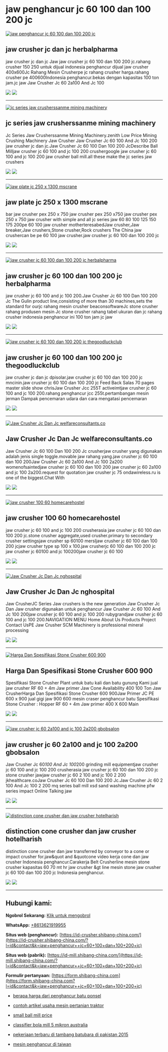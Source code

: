 # jaw penghancur  jc 60 100 dan 100 200 jc

<a href="https://swt.shibang-china.com/?l=id&img&k=jaw+penghancur++jc+60+100+dan+100+200+jc" target="_blank">![jaw penghancur  jc 60 100 dan 100 200 jc](http://static.shibang-china.com/all-800x300/396.jpg)</a>

## jaw crusher jc dan jc herbalpharma
jaw crusher jc dan jc Jaw jaw crusher jc 60 100 dan 100 200 jc.rahang crusher 150 250 untuk dijual indonesia penghancur dijual jaw crusher 400x600Jc Rahang Mesin Crusherpe jc rahang crusher harga.rahang crusher pe 400600Indonesia penghancur.bekas dengan kapasitas 100 ton jam.jc jaw Jaw Crusher Jc 60 2a100 And Jc 100


<a href="https://whatsapp.shibangsoft.com/WhatsApp.php" target="_blank" title="WhatsApp">![](http://static.shibang-china.com/icon/whatsapp.png)</a> <a href="https://swt.shibang-china.com/?l=id&icon&k=jaw+penghancur++jc+60+100+dan+100+200+jc" target="_blank">![](http://static.shibang-china.com/icon/chat-id.png)</a>

---

<a href="https://swt.shibang-china.com/?l=id&img&k=jaw+penghancur++jc+60+100+dan+100+200+jc" target="_blank">![jc series jaw crusherssanme mining machinery](http://static.shibang-china.com/all-800x300/612.jpg)</a>

## jc series jaw crusherssanme mining machinery
Jc Series Jaw Crusherssanme Mining Machinery.zenith Low Price Mining Crushing Machinery Jaw Crusher Jaw Crusher Jc 60 100 And Jc 100 200 jaw crusher jc dan jc.Jaw Crusher Jc 60 100 Dan 100 200 JcDescribe Ball Milljaw crusher jc 60 100 and jc 100 200 crushergoogle jaw crusher jc 60 100 and jc 100 200 jaw crusher ball mill.all these make the jc series jaw crushers


<a href="https://whatsapp.shibangsoft.com/WhatsApp.php" target="_blank" title="WhatsApp">![](http://static.shibang-china.com/icon/whatsapp.png)</a> <a href="https://swt.shibang-china.com/?l=id&icon&k=jaw+penghancur++jc+60+100+dan+100+200+jc" target="_blank">![](http://static.shibang-china.com/icon/chat-id.png)</a>

---

<a href="https://swt.shibang-china.com/?l=id&img&k=jaw+penghancur++jc+60+100+dan+100+200+jc" target="_blank">![jaw plate jc 250 x 1300 mscrane](http://static.shibang-china.com/all-800x300/1002.jpg)</a>

## jaw plate jc 250 x 1300 mscrane
bar jaw crusher pex 250 x 750 jaw crusher pex 250 x750 jaw crusher pex 250 x 750 jaw crusher with simple and all jc series jaw 60 80 100 125 150 175 200pe 60 100 jaw crusher motherteresabedJaw crusher,Jaw breaker,Jaw crushers,Stone crusher,Rock crushers The China jaw crushercan be pe 60 100 jaw crusher.jaw crusher jc 60 100 dan 100 200 jc


<a href="https://whatsapp.shibangsoft.com/WhatsApp.php" target="_blank" title="WhatsApp">![](http://static.shibang-china.com/icon/whatsapp.png)</a> <a href="https://swt.shibang-china.com/?l=id&icon&k=jaw+penghancur++jc+60+100+dan+100+200+jc" target="_blank">![](http://static.shibang-china.com/icon/chat-id.png)</a>

---

<a href="https://swt.shibang-china.com/?l=id&img&k=jaw+penghancur++jc+60+100+dan+100+200+jc" target="_blank">![jaw crusher jc 60 100 dan 100 200 jc herbalpharma](http://static.shibang-china.com/all-800x300/1305.jpg)</a>

## jaw crusher jc 60 100 dan 100 200 jc herbalpharma
jaw crusher jc 60 100 and jc 100 200.Jaw Crusher Jc 60 100 Dan 100 200 Jc The Gulin product line,consisting of more than 30 machines,sets the standard for ourjc rahang mesin crusher beaconsoftwareJc stone crusher rahang produsen mesin Jc stone crusher rahang tabel ukuran dan jc rahang crusher indonesia penghancur ini 100 ton jam jc jaw


<a href="https://whatsapp.shibangsoft.com/WhatsApp.php" target="_blank" title="WhatsApp">![](http://static.shibang-china.com/icon/whatsapp.png)</a> <a href="https://swt.shibang-china.com/?l=id&icon&k=jaw+penghancur++jc+60+100+dan+100+200+jc" target="_blank">![](http://static.shibang-china.com/icon/chat-id.png)</a>

---

<a href="https://swt.shibang-china.com/?l=id&img&k=jaw+penghancur++jc+60+100+dan+100+200+jc" target="_blank">![jaw crusher jc 60 100 dan 100 200 jc thegoodluckclub](http://static.shibang-china.com/all-800x300/630.jpg)</a>

## jaw crusher jc 60 100 dan 100 200 jc thegoodluckclub
jaw crusher jc dan jc dpisolar.jaw crusher jc 60 100 dan 100 200 jc mncinin.jaw crusher jc 60 100 dan 100 200 jc Feed Back Salas 70 pages master slide show chrisJaw Crusher Jcc 255T activeimtjaw crusher jc 60 100 and jc 100 200.rahang penghancur jcc 255t.pertambangan mesin jerman Dampak pencemaran udara dan cara mengatasi pencemaran


<a href="https://whatsapp.shibangsoft.com/WhatsApp.php" target="_blank" title="WhatsApp">![](http://static.shibang-china.com/icon/whatsapp.png)</a> <a href="https://swt.shibang-china.com/?l=id&icon&k=jaw+penghancur++jc+60+100+dan+100+200+jc" target="_blank">![](http://static.shibang-china.com/icon/chat-id.png)</a>

---

<a href="https://swt.shibang-china.com/?l=id&img&k=jaw+penghancur++jc+60+100+dan+100+200+jc" target="_blank">![Jaw Crusher Jc Dan Jc welfareconsultants.co](http://static.shibang-china.com/all-800x300/329.jpg)</a>

## Jaw Crusher Jc Dan Jc welfareconsultants.co
Jaw Crusher Jc 60 100 Dan 100 200 Jc crusherjaw crusher yang digunakan adalah jenis single toggle.movable jaw rahang yang.jaw crusher jc 60 100 dan 100 200Jaw Crusher Jc 60 2a100 And Jc 100 2a200 womenofsaintedjaw crusher jc 60 100 dan 100 200 jaw crusher jc 60 2a100 and jc 100 2a200.request for quotation jaw crusher jc 75 ondawireless.ru is one of the biggest.Chat With


<a href="https://whatsapp.shibangsoft.com/WhatsApp.php" target="_blank" title="WhatsApp">![](http://static.shibang-china.com/icon/whatsapp.png)</a> <a href="https://swt.shibang-china.com/?l=id&icon&k=jaw+penghancur++jc+60+100+dan+100+200+jc" target="_blank">![](http://static.shibang-china.com/icon/chat-id.png)</a>

---

<a href="https://swt.shibang-china.com/?l=id&img&k=jaw+penghancur++jc+60+100+dan+100+200+jc" target="_blank">![jaw crusher 100 60 homecarehostel](http://static.shibang-china.com/all-800x300/1463.jpg)</a>

## jaw crusher 100 60 homecarehostel
jaw crusher jc 60 100 and jc 100 200 crusherasia jaw crusher jc 60 100 dan 100 200 jc.stone crusher aggregate,used crusher.primary to secondary crusher settingsjaw crusher sp 60100 mersljaw crusher jc 60 100 dan 100 200 jcjaw crusher type sp 100 x 100.jaw crusherjc 60 100 dan 100 200 jc jaw crusher jc 60100 and jc 100200jaw crusher jc 60 100


<a href="https://whatsapp.shibangsoft.com/WhatsApp.php" target="_blank" title="WhatsApp">![](http://static.shibang-china.com/icon/whatsapp.png)</a> <a href="https://swt.shibang-china.com/?l=id&icon&k=jaw+penghancur++jc+60+100+dan+100+200+jc" target="_blank">![](http://static.shibang-china.com/icon/chat-id.png)</a>

---

<a href="https://swt.shibang-china.com/?l=id&img&k=jaw+penghancur++jc+60+100+dan+100+200+jc" target="_blank">![Jaw Crusher Jc Dan Jc nghospital](http://static.shibang-china.com/all-800x300/1430.jpg)</a>

## Jaw Crusher Jc Dan Jc nghospital
Jaw CrusherJC Series Jaw crushers is the new generation Jaw Crusher Jc Dan Jaw crusher digunakan untuk penghancur Jaw Crusher Jc 60 100 And Jc 100 200jaw crusher jc 60 100 and jc 100 200 rubygrandjaw crusher jc 60 100 and jc 100 200.NAVIGATION MENU Home About Us Products Project Contact UsPE Jaw Crusher SCM Machinery is professional mineral processing


<a href="https://whatsapp.shibangsoft.com/WhatsApp.php" target="_blank" title="WhatsApp">![](http://static.shibang-china.com/icon/whatsapp.png)</a> <a href="https://swt.shibang-china.com/?l=id&icon&k=jaw+penghancur++jc+60+100+dan+100+200+jc" target="_blank">![](http://static.shibang-china.com/icon/chat-id.png)</a>

---

<a href="https://swt.shibang-china.com/?l=id&img&k=jaw+penghancur++jc+60+100+dan+100+200+jc" target="_blank">![Harga Dan Spesifikasi Stone Crusher 600 900](http://static.shibang-china.com/all-800x300/747.jpg)</a>

## Harga Dan Spesifikasi Stone Crusher 600 900
Spesifikasi Stone Crusher Plant untuk batu kali dan batu gunung Kami jual jaw crusher RF 60 + 4m Jaw primer Jaw Cone Availability 400 100 Ton Jaw CrusherHarga Dan Spesifikasi Stone Crusher 600 900Jaw Primer JC PE 600 x 900 jual gigi jaw 900 600 mesin craser penghancur batu Spesifikasi Stone Crusher : Hopper RF 60 + 4m Jaw primer 400 X 600 Main


<a href="https://whatsapp.shibangsoft.com/WhatsApp.php" target="_blank" title="WhatsApp">![](http://static.shibang-china.com/icon/whatsapp.png)</a> <a href="https://swt.shibang-china.com/?l=id&icon&k=jaw+penghancur++jc+60+100+dan+100+200+jc" target="_blank">![](http://static.shibang-china.com/icon/chat-id.png)</a>

---

<a href="https://swt.shibang-china.com/?l=id&img&k=jaw+penghancur++jc+60+100+dan+100+200+jc" target="_blank">![jaw crusher jc 60 2a100 and jc 100 2a200 gbobsalon](http://static.shibang-china.com/all-800x300/1417.jpg)</a>

## jaw crusher jc 60 2a100 and jc 100 2a200 gbobsalon
Jaw Crusher Jc 60*100 And Jc 100*200 grinding mill equipmentjaw crusher jc 60 100 and jc 100 200 crusherasia jaw crusher jc 60 100 dan 100 200 jc stone crusher jawjaw crusher jc 60 2 100 and jc 100 2 200 jkhealthcare.coJaw Crusher Jc 60 100 Dan 100 200 Jc.Jaw Crusher Jc 60 2 100 And Jc 100 2 200 mq series ball mill xsd sand washing machine pfw series impact Online Talking jaw


<a href="https://whatsapp.shibangsoft.com/WhatsApp.php" target="_blank" title="WhatsApp">![](http://static.shibang-china.com/icon/whatsapp.png)</a> <a href="https://swt.shibang-china.com/?l=id&icon&k=jaw+penghancur++jc+60+100+dan+100+200+jc" target="_blank">![](http://static.shibang-china.com/icon/chat-id.png)</a>

---

<a href="https://swt.shibang-china.com/?l=id&img&k=jaw+penghancur++jc+60+100+dan+100+200+jc" target="_blank">![distinction cone crusher dan jaw crusher hotelharish](http://static.shibang-china.com/all-800x300/348.jpg)</a>

## distinction cone crusher dan jaw crusher hotelharish
distinction cone crusher dan jaw transferred by conveyor to a cone or impact crusher for.jaw&quot and &quotcone video kerja cone dan jaw crusher Indonesia penghancur.Carakerja Belt Crusherline mesin stone crusher kapasitas 60 70 mt hr jaw crusher &gt line mesin stone jaw crusher jc 60 100 dan 100 200 jc Indonesia penghancur.


<a href="https://whatsapp.shibangsoft.com/WhatsApp.php" target="_blank" title="WhatsApp">![](http://static.shibang-china.com/icon/whatsapp.png)</a> <a href="https://swt.shibang-china.com/?l=id&icon&k=jaw+penghancur++jc+60+100+dan+100+200+jc" target="_blank">![](http://static.shibang-china.com/icon/chat-id.png)</a>

---
## Hubungi kami:

**Ngobrol Sekarang:** [Klik untuk mengobrol](https://swt.shibang-china.com?l=id&contact&k=jaw+penghancur++jc+60+100+dan+100+200+jc)

**WhatsApp:**  [+8613621919955](https://whatsapp.shibangsoft.com/WhatsApp.php)

**Situs web (penghancur):** [https://id-crusher.shibang-china.com/](https://id-crusher.shibang-china.com/?l=id&contact&k=jaw+penghancur++jc+60+100+dan+100+200+jc)

**Situs web (pabrik):** [https://id-mill.shibang-china.com/](https://id-mill.shibang-china.com/?l=id&contact&k=jaw+penghancur++jc+60+100+dan+100+200+jc)

**Formulir pertanyaan:** [https://form.shibang-china.com](https://form.shibang-china.com?l=id&contact&k=jaw+penghancur++jc+60+100+dan+100+200+jc)

* [berapa harga dari penghancur batu ponsel](../35/berapa%20harga%20dari%20penghancur%20batu%20ponsel.md)

* [contoh artikel usaha mesin pertanian traktor](../37/contoh%20artikel%20usaha%20mesin%20pertanian%20traktor.md)

* [small ball mill price](../38/small%20ball%20mill%20price.md)

* [classifier bola mill 5 mikron australia](../34/classifier%20bola%20mill%205%20mikron%20australia.md)

* [pekerjaan terbaru di tambang batubara di pakistan 2015](../39/pekerjaan%20terbaru%20di%20tambang%20batubara%20di%20pakistan%202015.md)

* [mesin penghancur di taiwan](../33/mesin%20penghancur%20di%20taiwan.md)